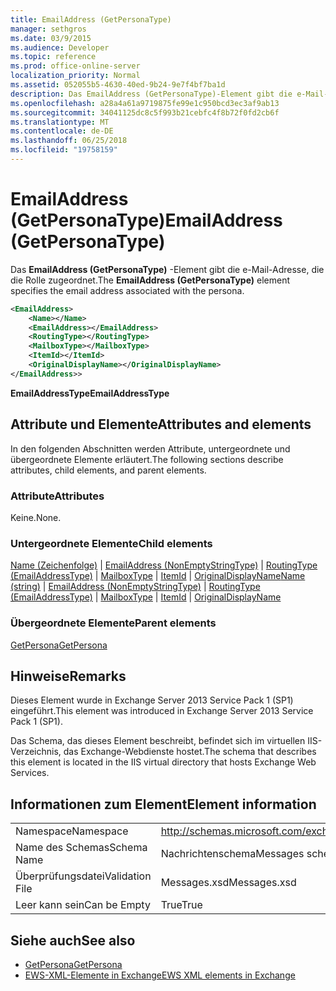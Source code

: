 ```yaml
---
title: EmailAddress (GetPersonaType)
manager: sethgros
ms.date: 03/9/2015
ms.audience: Developer
ms.topic: reference
ms.prod: office-online-server
localization_priority: Normal
ms.assetid: 052055b5-4630-40ed-9b24-9e7f4bf7ba1d
description: Das EmailAddress (GetPersonaType)-Element gibt die e-Mail-Adresse, die die Rolle zugeordnet.
ms.openlocfilehash: a28a4a61a9719875fe99e1c950bcd3ec3af9ab13
ms.sourcegitcommit: 34041125dc8c5f993b21cebfc4f8b72f0fd2cb6f
ms.translationtype: MT
ms.contentlocale: de-DE
ms.lasthandoff: 06/25/2018
ms.locfileid: "19758159"
---
```

# <a name="emailaddress-getpersonatype"></a><span data-ttu-id="4dd24-103">EmailAddress (GetPersonaType)</span><span class="sxs-lookup"><span data-stu-id="4dd24-103">EmailAddress (GetPersonaType)</span></span>

<span data-ttu-id="4dd24-104">Das **EmailAddress (GetPersonaType)** -Element gibt die e-Mail-Adresse, die die Rolle zugeordnet.</span><span class="sxs-lookup"><span data-stu-id="4dd24-104">The **EmailAddress (GetPersonaType)** element specifies the email address associated with the persona.</span></span> 
  
```XML
<EmailAddress>
    <Name></Name>
    <EmailAddress></EmailAddress>
    <RoutingType></RoutingType>
    <MailboxType></MailboxType>
    <ItemId></ItemId>
    <OriginalDisplayName></OriginalDisplayName>
</EmailAddress>>
```

 <span data-ttu-id="4dd24-105">**EmailAddressType**</span><span class="sxs-lookup"><span data-stu-id="4dd24-105">**EmailAddressType**</span></span>
## <a name="attributes-and-elements"></a><span data-ttu-id="4dd24-106">Attribute und Elemente</span><span class="sxs-lookup"><span data-stu-id="4dd24-106">Attributes and elements</span></span>

<span data-ttu-id="4dd24-107">In den folgenden Abschnitten werden Attribute, untergeordnete und übergeordnete Elemente erläutert.</span><span class="sxs-lookup"><span data-stu-id="4dd24-107">The following sections describe attributes, child elements, and parent elements.</span></span>
  
### <a name="attributes"></a><span data-ttu-id="4dd24-108">Attribute</span><span class="sxs-lookup"><span data-stu-id="4dd24-108">Attributes</span></span>

<span data-ttu-id="4dd24-109">Keine.</span><span class="sxs-lookup"><span data-stu-id="4dd24-109">None.</span></span>
  
### <a name="child-elements"></a><span data-ttu-id="4dd24-110">Untergeordnete Elemente</span><span class="sxs-lookup"><span data-stu-id="4dd24-110">Child elements</span></span>

<span data-ttu-id="4dd24-111">[Name (Zeichenfolge)](name-string.md) | [EmailAddress (NonEmptyStringType)](emailaddress-nonemptystringtype.md) | [RoutingType (EmailAddressType)](routingtype-emailaddresstype.md) | [MailboxType](mailboxtype.md) | [ItemId](itemid.md) | [OriginalDisplayName](originaldisplayname.md)</span><span class="sxs-lookup"><span data-stu-id="4dd24-111">[Name (string)](name-string.md) | [EmailAddress (NonEmptyStringType)](emailaddress-nonemptystringtype.md) | [RoutingType (EmailAddressType)](routingtype-emailaddresstype.md) | [MailboxType](mailboxtype.md) | [ItemId](itemid.md) | [OriginalDisplayName](originaldisplayname.md)</span></span>
  
### <a name="parent-elements"></a><span data-ttu-id="4dd24-112">Übergeordnete Elemente</span><span class="sxs-lookup"><span data-stu-id="4dd24-112">Parent elements</span></span>

[<span data-ttu-id="4dd24-113">GetPersona</span><span class="sxs-lookup"><span data-stu-id="4dd24-113">GetPersona</span></span>](getpersona.md)
  
## <a name="remarks"></a><span data-ttu-id="4dd24-114">Hinweise</span><span class="sxs-lookup"><span data-stu-id="4dd24-114">Remarks</span></span>

<span data-ttu-id="4dd24-115">Dieses Element wurde in Exchange Server 2013 Service Pack 1 (SP1) eingeführt.</span><span class="sxs-lookup"><span data-stu-id="4dd24-115">This element was introduced in Exchange Server 2013 Service Pack 1 (SP1).</span></span>
  
<span data-ttu-id="4dd24-116">Das Schema, das dieses Element beschreibt, befindet sich im virtuellen IIS-Verzeichnis, das Exchange-Webdienste hostet.</span><span class="sxs-lookup"><span data-stu-id="4dd24-116">The schema that describes this element is located in the IIS virtual directory that hosts Exchange Web Services.</span></span>
  
## <a name="element-information"></a><span data-ttu-id="4dd24-117">Informationen zum Element</span><span class="sxs-lookup"><span data-stu-id="4dd24-117">Element information</span></span>

|||
|:-----|:-----|
|<span data-ttu-id="4dd24-118">Namespace</span><span class="sxs-lookup"><span data-stu-id="4dd24-118">Namespace</span></span>  <br/> |http://schemas.microsoft.com/exchange/services/2006/messages  <br/> |
|<span data-ttu-id="4dd24-119">Name des Schemas</span><span class="sxs-lookup"><span data-stu-id="4dd24-119">Schema Name</span></span>  <br/> |<span data-ttu-id="4dd24-120">Nachrichtenschema</span><span class="sxs-lookup"><span data-stu-id="4dd24-120">Messages schema</span></span>  <br/> |
|<span data-ttu-id="4dd24-121">Überprüfungsdatei</span><span class="sxs-lookup"><span data-stu-id="4dd24-121">Validation File</span></span>  <br/> |<span data-ttu-id="4dd24-122">Messages.xsd</span><span class="sxs-lookup"><span data-stu-id="4dd24-122">Messages.xsd</span></span>  <br/> |
|<span data-ttu-id="4dd24-123">Leer kann sein</span><span class="sxs-lookup"><span data-stu-id="4dd24-123">Can be Empty</span></span>  <br/> |<span data-ttu-id="4dd24-124">True</span><span class="sxs-lookup"><span data-stu-id="4dd24-124">True</span></span>  <br/> |
   
## <a name="see-also"></a><span data-ttu-id="4dd24-125">Siehe auch</span><span class="sxs-lookup"><span data-stu-id="4dd24-125">See also</span></span>

- [<span data-ttu-id="4dd24-126">GetPersona</span><span class="sxs-lookup"><span data-stu-id="4dd24-126">GetPersona</span></span>](getpersona.md)
- [<span data-ttu-id="4dd24-127">EWS-XML-Elemente in Exchange</span><span class="sxs-lookup"><span data-stu-id="4dd24-127">EWS XML elements in Exchange</span></span>](ews-xml-elements-in-exchange.md)

